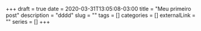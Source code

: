 +++ 
draft = true
date = 2020-03-31T13:05:08-03:00
title = "Meu primeiro post"
description = "dddd"
slug = "" 
tags = []
categories = []
externalLink = ""
series = []
+++
